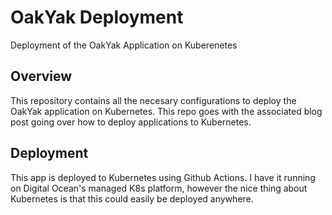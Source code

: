 # OakYak Deployment
Deployment of the OakYak Application on Kuberenetes

## Overview
This repository contains all the necesary configurations to deploy the OakYak application on Kubernetes. This repo goes with the associated blog post going over how to deploy applications to Kubernetes.

## Deployment
This app is deployed to Kubernetes using Github Actions. I have it running on Digital Ocean's managed K8s platform, however the nice thing about Kubernetes is that this could easily be deployed anywhere.
